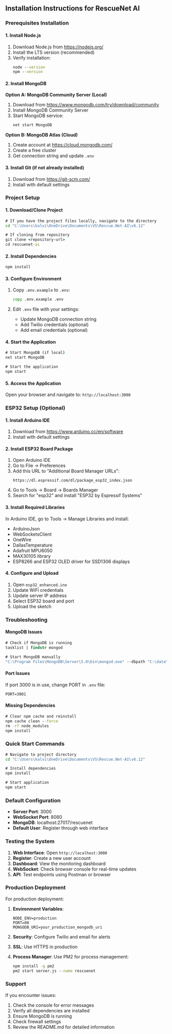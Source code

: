 ## Installation Instructions for RescueNet AI

### Prerequisites Installation

#### 1. Install Node.js
1. Download Node.js from https://nodejs.org/
2. Install the LTS version (recommended)
3. Verify installation:
   ```cmd
   node --version
   npm --version
   ```

#### 2. Install MongoDB
**Option A: MongoDB Community Server (Local)**
1. Download from https://www.mongodb.com/try/download/community
2. Install MongoDB Community Server
3. Start MongoDB service:
   ```cmd
   net start MongoDB
   ```

**Option B: MongoDB Atlas (Cloud)**
1. Create account at https://cloud.mongodb.com/
2. Create a free cluster
3. Get connection string and update `.env`

#### 3. Install Git (if not already installed)
1. Download from https://git-scm.com/
2. Install with default settings

### Project Setup

#### 1. Download/Clone Project
```cmd
# If you have the project files locally, navigate to the directory
cd "C:\Users\kalvi\OneDrive\Documents\VS\Rescue.Net-AI\v6.12"

# If cloning from repository
git clone <repository-url>
cd rescuenet-ai
```

#### 2. Install Dependencies
```cmd
npm install
```

#### 3. Configure Environment
1. Copy `.env.example` to `.env`:
   ```cmd
   copy .env.example .env
   ```

2. Edit `.env` file with your settings:
   - Update MongoDB connection string
   - Add Twilio credentials (optional)
   - Add email credentials (optional)

#### 4. Start the Application
```cmd
# Start MongoDB (if local)
net start MongoDB

# Start the application
npm start
```

#### 5. Access the Application
Open your browser and navigate to: `http://localhost:3000`

### ESP32 Setup (Optional)

#### 1. Install Arduino IDE
1. Download from https://www.arduino.cc/en/software
2. Install with default settings

#### 2. Install ESP32 Board Package
1. Open Arduino IDE
2. Go to File → Preferences
3. Add this URL to "Additional Board Manager URLs":
   ```
   https://dl.espressif.com/dl/package_esp32_index.json
   ```
4. Go to Tools → Board → Boards Manager
5. Search for "esp32" and install "ESP32 by Espressif Systems"

#### 3. Install Required Libraries
In Arduino IDE, go to Tools → Manage Libraries and install:
- ArduinoJson
- WebSocketsClient
- OneWire
- DallasTemperature
- Adafruit MPU6050
- MAX30105 library
- ESP8266 and ESP32 OLED driver for SSD1306 displays

#### 4. Configure and Upload
1. Open `esp32_enhanced.ino`
2. Update WiFi credentials
3. Update server IP address
4. Select ESP32 board and port
5. Upload the sketch

### Troubleshooting

#### MongoDB Issues
```cmd
# Check if MongoDB is running
tasklist | findstr mongod

# Start MongoDB manually
"C:\Program Files\MongoDB\Server\5.0\bin\mongod.exe" --dbpath "C:\data\db"
```

#### Port Issues
If port 3000 is in use, change PORT in `.env` file:
```
PORT=3001
```

#### Missing Dependencies
```cmd
# Clear npm cache and reinstall
npm cache clean --force
rm -rf node_modules
npm install
```

### Quick Start Commands

```cmd
# Navigate to project directory
cd "C:\Users\kalvi\OneDrive\Documents\VS\Rescue.Net-AI\v6.12"

# Install dependencies
npm install

# Start application
npm start
```

### Default Configuration

- **Server Port**: 3000
- **WebSocket Port**: 8080
- **MongoDB**: localhost:27017/rescuenet
- **Default User**: Register through web interface

### Testing the System

1. **Web Interface**: Open `http://localhost:3000`
2. **Register**: Create a new user account
3. **Dashboard**: View the monitoring dashboard
4. **WebSocket**: Check browser console for real-time updates
5. **API**: Test endpoints using Postman or browser

### Production Deployment

For production deployment:

1. **Environment Variables**:
   ```
   NODE_ENV=production
   PORT=80
   MONGODB_URI=your_production_mongodb_uri
   ```

2. **Security**: Configure Twilio and email for alerts

3. **SSL**: Use HTTPS in production

4. **Process Manager**: Use PM2 for process management:
   ```cmd
   npm install -g pm2
   pm2 start server.js --name rescuenet
   ```

### Support

If you encounter issues:
1. Check the console for error messages
2. Verify all dependencies are installed
3. Ensure MongoDB is running
4. Check firewall settings
5. Review the README.md for detailed information
